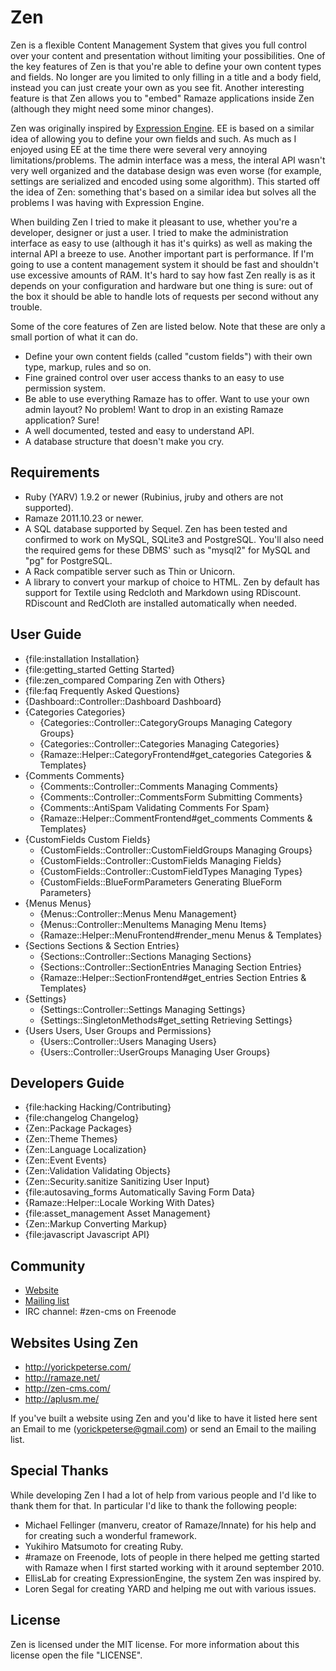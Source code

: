 # Zen

Zen is a flexible Content Management System that gives you full control over
your content and presentation without limiting your possibilities. One of the
key features of Zen is that you're able to define your own content types and
fields. No longer are you limited to only filling in a title and a body field,
instead you can just create your own as you see fit. Another interesting feature
is that Zen allows you to "embed" Ramaze applications inside Zen (although they
might need some minor changes).

Zen was originally inspired by [Expression Engine][ee]. EE is based on a similar
idea of allowing you to define your own fields and such. As much as I enjoyed
using EE at the time there were several very annoying limitations/problems. The
admin interface was a mess, the interal API wasn't very well organized and the
database design was even worse (for example, settings are serialized and encoded
using some algorithm). This started off the idea of Zen: something that's based
on a similar idea but solves all the problems I was having with Expression
Engine.

When building Zen I tried to make it pleasant to use, whether you're a
developer, designer or just a user. I tried to make the administration interface
as easy to use (although it has it's quirks) as well as making the internal API
a breeze to use. Another important part is performance. If I'm going to use a
content management system it should be fast and shouldn't use excessive amounts
of RAM. It's hard to say how fast Zen really is as it depends on your
configuration and hardware but one thing is sure: out of the box it should be
able to handle lots of requests per second without any trouble.

Some of the core features of Zen are listed below. Note that these are only a
small portion of what it can do.

* Define your own content fields (called "custom fields") with their own type,
  markup, rules and so on.
* Fine grained control over user access thanks to an easy to use permission
  system.
* Be able to use everything Ramaze has to offer. Want to use your own admin
  layout? No problem! Want to drop in an existing Ramaze application? Sure!
* A well documented, tested and easy to understand API.
* A database structure that doesn't make you cry.

## Requirements

* Ruby (YARV) 1.9.2 or newer (Rubinius, jruby and others are not supported).
* Ramaze 2011.10.23 or newer.
* A SQL database supported by Sequel. Zen has been tested and confirmed to
  work on MySQL, SQLite3 and PostgreSQL. You'll also need the required gems for
  these DBMS' such as "mysql2" for MySQL and "pg" for PostgreSQL.
* A Rack compatible server such as Thin or Unicorn.
* A library to convert your markup of choice to HTML. Zen by default has support
  for Textile using Redcloth and Markdown using RDiscount. RDiscount and
  RedCloth are installed automatically when needed.

## User Guide

* {file:installation Installation}
* {file:getting_started Getting Started}
* {file:zen_compared Comparing Zen with Others}
* {file:faq Frequently Asked Questions}
* {Dashboard::Controller::Dashboard Dashboard}
* {Categories Categories}
  * {Categories::Controller::CategoryGroups Managing Category Groups}
  * {Categories::Controller::Categories Managing Categories}
  * {Ramaze::Helper::CategoryFrontend#get_categories Categories & Templates}
* {Comments Comments}
  * {Comments::Controller::Comments Managing Comments}
  * {Comments::Controller::CommentsForm Submitting Comments}
  * {Comments::AntiSpam Validating Comments For Spam}
  * {Ramaze::Helper::CommentFrontend#get_comments Comments & Templates}
* {CustomFields Custom Fields}
  * {CustomFields::Controller::CustomFieldGroups Managing Groups}
  * {CustomFields::Controller::CustomFields Managing Fields}
  * {CustomFields::Controller::CustomFieldTypes Managing Types}
  * {CustomFields::BlueFormParameters Generating BlueForm Parameters}
* {Menus Menus}
  * {Menus::Controller::Menus Menu Management}
  * {Menus::Controller::MenuItems Managing Menu Items}
  * {Ramaze::Helper::MenuFrontend#render_menu Menus & Templates}
* {Sections Sections & Section Entries}
  * {Sections::Controller::Sections Managing Sections}
  * {Sections::Controller::SectionEntries Managing Section Entries}
  * {Ramaze::Helper::SectionFrontend#get_entries Section Entries & Templates}
* {Settings}
  * {Settings::Controller::Settings Managing Settings}
  * {Settings::SingletonMethods#get_setting Retrieving Settings}
* {Users Users, User Groups and Permissions}
  * {Users::Controller::Users Managing Users}
  * {Users::Controller::UserGroups Managing User Groups}

## Developers Guide

* {file:hacking Hacking/Contributing}
* {file:changelog Changelog}
* {Zen::Package Packages}
* {Zen::Theme Themes}
* {Zen::Language Localization}
* {Zen::Event Events}
* {Zen::Validation Validating Objects}
* {Zen::Security.sanitize Sanitizing User Input}
* {file:autosaving_forms Automatically Saving Form Data}
* {Ramaze::Helper::Locale Working With Dates}
* {file:asset_management Asset Management}
* {Zen::Markup Converting Markup}
* {file:javascript Javascript API}

## Community

* [Website][zen website]
* [Mailing list][mailing list]
* IRC channel: \#zen-cms on Freenode

## Websites Using Zen

* http://yorickpeterse.com/
* http://ramaze.net/
* http://zen-cms.com/
* http://aplusm.me/

If you've built a website using Zen and you'd like to have it listed here sent
an Email to me (yorickpeterse@gmail.com) or send an Email to the mailing list.

## Special Thanks

While developing Zen I had a lot of help from various people and I'd like to
thank them for that. In particular I'd like to thank the following people:

* Michael Fellinger (manveru, creator of Ramaze/Innate) for his help and for
  creating such a wonderful framework.
* Yukihiro Matsumoto for creating Ruby.
* \#ramaze on Freenode, lots of people in there helped me getting started with
  Ramaze when I first started working with it around september 2010.
* EllisLab for creating ExpressionEngine, the system Zen was inspired by.
* Loren Segal for creating YARD and helping me out with various issues.

## License

Zen is licensed under the MIT license. For more information about this license
open the file "LICENSE".

[zen website]: http://zen-cms.com/
[zen documentation]: http://zen-cms.com/userguide/index.html
[mailing list]: https://groups.google.com/forum/#!forum/zen-cms
[ee]: http://expressionengine.com/
